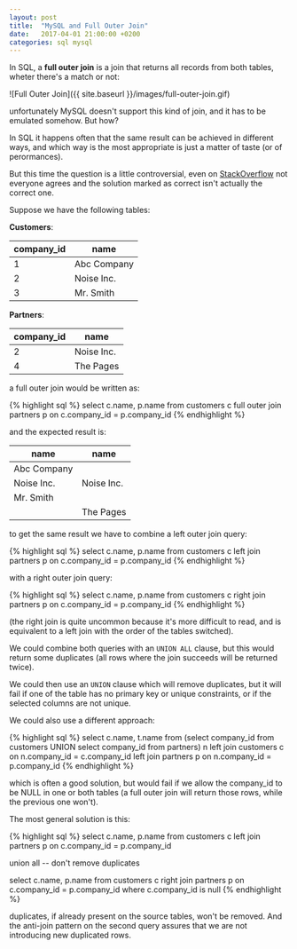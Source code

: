 ```yaml
---
layout: post
title:  "MySQL and Full Outer Join"
date:   2017-04-01 21:00:00 +0200
categories: sql mysql
---
```

In SQL, a **full outer join** is a join that returns all records from both tables,
wheter there's a match or not:

![Full Outer Join]({{ site.baseurl }}/images/full-outer-join.gif)

unfortunately MySQL doesn't support this kind of join, and it has to be emulated somehow. But how?

In SQL it happens often that the same result can be achieved in different ways, and which way is
the most appropriate is just a matter of taste (or of perormances).

But this time the question is a little controversial, even on [StackOverflow](http://stackoverflow.com/questions/4796872/full-outer-join-in-mysql)
not everyone agrees and the solution marked as correct isn't actually the correct one.

Suppose we have the following tables:

**Customers**:

company_id | name
-----------|------------
1          | Abc Company
2          | Noise Inc.
3          | Mr. Smith

**Partners**:

company_id | name
-----------|-----------
2          | Noise Inc.
4          | The Pages

a full outer join would be written as:

{% highlight sql %}
select
  c.name, p.name
from
  customers c full outer join partners p
  on c.company_id = p.company_id
{% endhighlight %}

and the expected result is:

name        | name
------------|-----------
Abc Company |
Noise Inc.  | Noise Inc.
Mr. Smith   |
            | The Pages

to get the same result we have to combine a left outer join query:

{% highlight sql %}
select c.name, p.name
from
  customers c left join partners p
  on c.company_id = p.company_id
{% endhighlight %}

with a right outer join query:

{% highlight sql %}
select c.name, p.name
from
  customers c right join partners p
  on c.company_id = p.company_id
{% endhighlight %}

(the right join is quite uncommon because it's more difficult to read,
and is equivalent to a left join with the order of the tables switched).

We could combine both queries with an `UNION ALL` clause, but this would
return some duplicates (all rows where the join succeeds will be returned
twice).

We could then use an `UNION` clause which will remove duplicates, but it
will fail if one of the table has no primary key or unique constraints, or
if the selected columns are not unique.

We could also use a different approach:

{% highlight sql %}
select c.name, t.name
from
  (select company_id from customers UNION
   select company_id from partners) n
  left join customers c on n.company_id = c.company_id
  left join partners p on n.company_id = p.company_id
{% endhighlight %}

which is often a good solution, but would fail if we allow the company_id to be NULL
in one or both tables (a full outer join will return those rows, while the previous one won't).

The most general solution is this:

{% highlight sql %}
select c.name, p.name
from
  customers c left join partners p
  on c.company_id = p.company_id

union all -- don't remove duplicates

select c.name, p.name
from
  customers c right join partners p
  on c.company_id = p.company_id
where
  c.company_id is null
{% endhighlight %}

duplicates, if already present on the source tables, won't be removed.
And the anti-join pattern on the second query assures that we are not introducing
new duplicated rows.